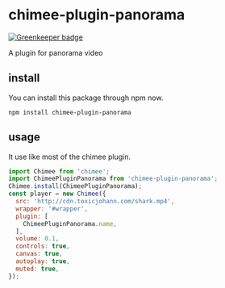 # chimee-plugin-panorama

[![Greenkeeper badge](https://badges.greenkeeper.io/Chimeejs/chimee-plugin-panorama.svg)](https://greenkeeper.io/)

A plugin for panorama video

## install

You can install this package through npm now.

```
npm install chimee-plugin-panorama
```

## usage

It use like most of the chimee plugin.

```javascript
import Chimee from 'chimee';
import ChimeePluginPanorama from 'chimee-plugin-panorama';
Chimee.install(ChimeePluginPanorama);
const player = new Chimee({
  src: 'http://cdn.toxicjohann.com/shark.mp4',
  wrapper: '#wrapper',
  plugin: [
    ChimeePluginPanorama.name,
  ],
  volume: 0.1,
  controls: true,
  canvas: true,
  autoplay: true,
  muted: true,
});
```

